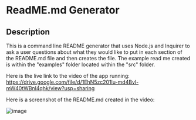 # ReadME.md Generator

## Description 

This is a command line README generator that uses Node.js and Inquirer to ask a user questions about what they would like to put in each section of the README.md file and then creates the file. The example read me created is within the "examples" folder located within the "src" folder. 

Here is the live link to the video of the app running: https://drive.google.com/file/d/1EhN5zc201lu-md4Bvl-mW40tWBnl4qhk/view?usp=sharing

Here is a screenshot of the README.md created in the video:

![image](https://user-images.githubusercontent.com/104740057/182748579-29ee8a69-0a0f-4273-9a8a-a1e969cb4ffa.png)

